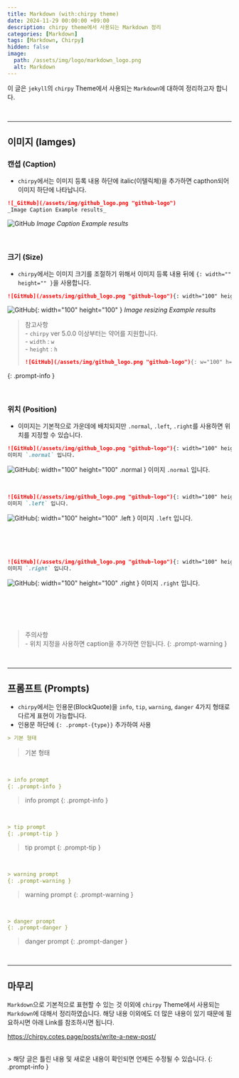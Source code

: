 ```yaml
---
title: Markdown (with:chirpy theme)
date: 2024-11-29 00:00:00 +09:00
description: chirpy theme에서 사용되는 Markdown 정리
categories: [Markdown]
tags: [Markdown, Chirpy]
hidden: false
image:
  path: /assets/img/logo/markdown_logo.png
  alt: Markdown
---
```


이 글은 `jekyll`의 `chirpy` Theme에서 사용되는 `Markdown`에 대하여 정리하고자 합니다.

<br>

---

## 이미지 (Iamges)
### 캔셥 (Caption)
- `chirpy`에서는 이미지 등록 내용 하단에 italic(이텔릭체)을 추가하면 capthon되어 이미지 하단에 나타납니다.

```markdown
![_GitHub](/assets/img/github_logo.png "github-logo")
_Image Caption Example results_
```

![GitHub](/assets/img/github_logo.png "github-logo")
_Image Caption Example results_

<br/>

### 크기 (Size)
 - `chirpy`에서는 이미지 크기를 조절하기 위해서 이미지 등록 내용 뒤에 `{: width="" height="" }`을 사용합니다.

```markdown
![GitHub](/assets/img/github_logo.png "github-logo"){: width="100" height="100" }
```

![GitHub](/assets/img/github_logo.png "github-logo"){: width="100" height="100" }
_Image resizing Example results_


> 참고사항<br/>
> \- `chirpy` ver 5.0.0 이상부터는 약어를 지원합니다.<br/>
> \- `width` : `w`<br/>
> \- `height` : `h`
> ```markdown
> ![GitHub](/assets/img/github_logo.png "github-logo"){: w="100" h="100" }
> ```
{: .prompt-info }

<br/>

### 위치 (Position)
- 이미지는 기본적으로 가운데에 배치되지만 `.normal`, `.left`, `.right`를 사용하면 위치를 지정할 수 있습니다.

```markdown
![GitHub](/assets/img/github_logo.png "github-logo"){: width="100" height="100" .normal }
이미지 `.normal` 입니다.
```
![GitHub](/assets/img/github_logo.png "github-logo"){: width="100" height="100" .normal }
이미지 `.normal` 입니다.

<br/>

```markdown
![GitHub](/assets/img/github_logo.png "github-logo"){: width="100" height="100" .left }
이미지 `.left` 입니다.
```
![GitHub](/assets/img/github_logo.png "github-logo"){: width="100" height="100" .left }
이미지 `.left` 입니다.
<br/>
<br/>
<br/>
<br/>
<br/>

```markdown
![GitHub](/assets/img/github_logo.png "github-logo"){: width="100" height="100" .right }
이미지 `.right` 입니다.
```

![GitHub](/assets/img/github_logo.png "github-logo"){: width="100" height="100" .right }
이미지 `.right` 입니다.

<br/>
<br/>
<br/>
<br/>

> 주의사항<br/>
> \- 위치 지정을 사용하면 caption을 추가하면 안됩니다.
{: .prompt-warning }

<br/>

---

## 프롬프트 (Prompts)
- `chirpy`에서는 인용문(BlockQuote)을 `info`, `tip`, `warning`, `danger` 4가지 형태로 다르게 표현이 가능합니다.
- 인용문 하단에 `{: .prompt-{type}}` 추가하여 사용

```markdown
> 기본 형태
```
> 기본 형태

<br/>

```markdown
> info prompt
{: .prompt-info }
```

> info prompt
{: .prompt-info }

<br/>

```markdown
> tip prompt
{: .prompt-tip }
```

> tip prompt
{: .prompt-tip }

<br/>

```markdown
> warning prompt
{: .prompt-warning }
```

> warning prompt
{: .prompt-warning }

<br/>

```markdown
> danger prompt
{: .prompt-danger }
```


> danger prompt
{: .prompt-danger }



<br/>

---

## 마무리
`Markdown`으로 기본적으로 표현할 수 있는 것 이외에 `chirpy` Theme에서 사용되는 `Markdown`에 대해서 정리하였습니다. 해당 내용 이외에도 더 많은 내용이 있기 때문에 필요하시면 아래 Link를 참조하시면 됩니다.


<https://chirpy.cotes.page/posts/write-a-new-post/>


<br/>
> 해당 글은 틀린 내용 및 새로운 내용이 확인되면 언제든 수정될 수 있습니다.
{: .prompt-info }
<br/>



